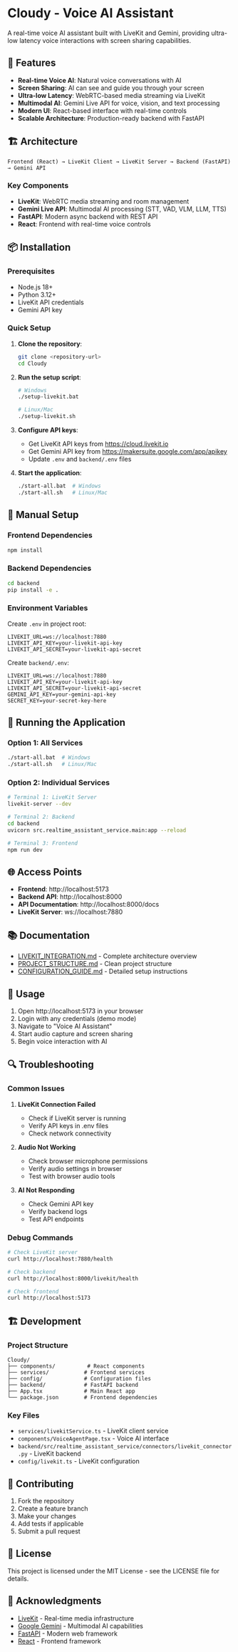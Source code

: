 # Cloudy - Voice AI Assistant

A real-time voice AI assistant built with LiveKit and Gemini, providing ultra-low latency voice interactions with screen sharing capabilities.

## 🚀 Features

- **Real-time Voice AI**: Natural voice conversations with AI
- **Screen Sharing**: AI can see and guide you through your screen
- **Ultra-low Latency**: WebRTC-based media streaming via LiveKit
- **Multimodal AI**: Gemini Live API for voice, vision, and text processing
- **Modern UI**: React-based interface with real-time controls
- **Scalable Architecture**: Production-ready backend with FastAPI

## 🏗️ Architecture

```
Frontend (React) → LiveKit Client → LiveKit Server → Backend (FastAPI) → Gemini API
```

### Key Components

- **LiveKit**: WebRTC media streaming and room management
- **Gemini Live API**: Multimodal AI processing (STT, VAD, VLM, LLM, TTS)
- **FastAPI**: Modern async backend with REST API
- **React**: Frontend with real-time voice controls

## 📦 Installation

### Prerequisites

- Node.js 18+
- Python 3.12+
- LiveKit API credentials
- Gemini API key

### Quick Setup

1. **Clone the repository**:
   ```bash
   git clone <repository-url>
   cd Cloudy
   ```

2. **Run the setup script**:
   ```bash
   # Windows
   ./setup-livekit.bat
   
   # Linux/Mac
   ./setup-livekit.sh
   ```

3. **Configure API keys**:
   - Get LiveKit API keys from https://cloud.livekit.io
   - Get Gemini API key from https://makersuite.google.com/app/apikey
   - Update `.env` and `backend/.env` files

4. **Start the application**:
   ```bash
   ./start-all.bat  # Windows
   ./start-all.sh   # Linux/Mac
   ```

## 🔧 Manual Setup

### Frontend Dependencies
```bash
npm install
```

### Backend Dependencies
```bash
cd backend
pip install -e .
```

### Environment Variables

Create `.env` in project root:
```env
LIVEKIT_URL=ws://localhost:7880
LIVEKIT_API_KEY=your-livekit-api-key
LIVEKIT_API_SECRET=your-livekit-api-secret
```

Create `backend/.env`:
```env
LIVEKIT_URL=ws://localhost:7880
LIVEKIT_API_KEY=your-livekit-api-key
LIVEKIT_API_SECRET=your-livekit-api-secret
GEMINI_API_KEY=your-gemini-api-key
SECRET_KEY=your-secret-key-here
```

## 🚀 Running the Application

### Option 1: All Services
```bash
./start-all.bat  # Windows
./start-all.sh   # Linux/Mac
```

### Option 2: Individual Services
```bash
# Terminal 1: LiveKit Server
livekit-server --dev

# Terminal 2: Backend
cd backend
uvicorn src.realtime_assistant_service.main:app --reload

# Terminal 3: Frontend
npm run dev
```

## 🌐 Access Points

- **Frontend**: http://localhost:5173
- **Backend API**: http://localhost:8000
- **API Documentation**: http://localhost:8000/docs
- **LiveKit Server**: ws://localhost:7880

## 📚 Documentation

- [LIVEKIT_INTEGRATION.md](./LIVEKIT_INTEGRATION.md) - Complete architecture overview
- [PROJECT_STRUCTURE.md](./PROJECT_STRUCTURE.md) - Clean project structure
- [CONFIGURATION_GUIDE.md](./CONFIGURATION_GUIDE.md) - Detailed setup instructions

## 🎯 Usage

1. Open http://localhost:5173 in your browser
2. Login with any credentials (demo mode)
3. Navigate to "Voice AI Assistant"
4. Start audio capture and screen sharing
5. Begin voice interaction with AI

## 🔍 Troubleshooting

### Common Issues

1. **LiveKit Connection Failed**
   - Check if LiveKit server is running
   - Verify API keys in .env files
   - Check network connectivity

2. **Audio Not Working**
   - Check browser microphone permissions
   - Verify audio settings in browser
   - Test with browser audio tools

3. **AI Not Responding**
   - Check Gemini API key
   - Verify backend logs
   - Test API endpoints

### Debug Commands

```bash
# Check LiveKit server
curl http://localhost:7880/health

# Check backend
curl http://localhost:8000/livekit/health

# Check frontend
curl http://localhost:5173
```

## 🏗️ Development

### Project Structure

```
Cloudy/
├── components/          # React components
├── services/           # Frontend services
├── config/             # Configuration files
├── backend/            # FastAPI backend
├── App.tsx             # Main React app
└── package.json        # Frontend dependencies
```

### Key Files

- `services/livekitService.ts` - LiveKit client service
- `components/VoiceAgentPage.tsx` - Voice AI interface
- `backend/src/realtime_assistant_service/connectors/livekit_connector.py` - LiveKit backend
- `config/livekit.ts` - LiveKit configuration

## 🤝 Contributing

1. Fork the repository
2. Create a feature branch
3. Make your changes
4. Add tests if applicable
5. Submit a pull request

## 📄 License

This project is licensed under the MIT License - see the LICENSE file for details.

## 🙏 Acknowledgments

- [LiveKit](https://livekit.io/) - Real-time media infrastructure
- [Google Gemini](https://ai.google.dev/) - Multimodal AI capabilities
- [FastAPI](https://fastapi.tiangolo.com/) - Modern web framework
- [React](https://reactjs.org/) - Frontend framework
